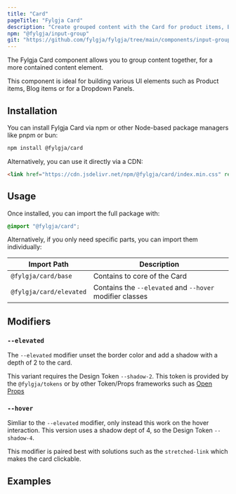 ```yaml
---
title: "Card"
pageTitle: "Fylgja Card"
description: "Create grouped content with the Card for product items, Blog items or for a Dropdown Panels"
npm: "@fylgja/input-group"
git: "https://github.com/fylgja/fylgja/tree/main/components/input-group"
---
```


The Fylgja Card component allows you to group content together, for a more contained content element.

This component is ideal for building various UI elements such as
Product items, Blog items or for a Dropdown Panels.

## Installation

You can install Fylgja Card via npm or other Node-based package managers like pnpm or bun:

```bash
npm install @fylgja/card
```

Alternatively, you can use it directly via a CDN:

```html
<link href="https://cdn.jsdelivr.net/npm/@fylgja/card/index.min.css" rel="stylesheet">
```

## Usage

Once installed, you can import the full package with:

```css
@import "@fylgja/card";
```

Alternatively, if you only need specific parts, you can import them individually:

| Import Path             | Description                                              |
| ----------------------- | -------------------------------------------------------- |
| `@fylgja/card/base`     | Contains to core of the Card                             |
| `@fylgja/card/elevated` | Contains the `--elevated` and `--hover` modifier classes |

## Modifiers

### `--elevated`

The `--elevated` modifier unset the border color and add a shadow with a depth of 2 to the card.

This variant requires the Design Token `--shadow-2`.
This token is provided by the `@fylgja/tokens` or by other Token/Props frameworks such as [Open Props](https://open-props.style/)

### `--hover`

Simliar to the `--elevated` modifier, only instead this work on the hover interaction.
This version uses a shadow dept of 4, so the Design Token `--shadow-4`.

This modifier is paired best with solutions such as the `stretched-link` which makes the card clickable.

## Examples

